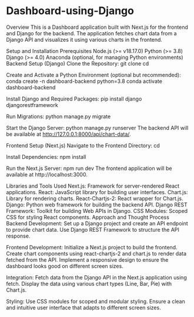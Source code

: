 # Dashboard-using-Django
Overview
This is a Dashboard application built with Next.js for the frontend and Django for the backend. The application fetches chart data from a Django API and visualizes it using various charts in the frontend.

Setup and Installation
Prerequisites
Node.js (>= v18.17.0)
Python (>= 3.8)
Django (>= 4.0)
Anaconda (optional, for managing Python environments)
Backend Setup (Django)
Clone the Repository:
git clone <your-repo-url>
cd <your-repo-directory>

Create and Activate a Python Environment (optional but recommended):
conda create -n dashboard-backend python=3.8
conda activate dashboard-backend

Install Django and Required Packages:
pip install django djangorestframework

Run Migrations:
python manage.py migrate

Start the Django Server:
python manage.py runserver
The backend API will be available at http://127.0.0.1:8000/api/chart-data/.

Frontend Setup (Next.js)
Navigate to the Frontend Directory:
cd <frontend-directory>

Install Dependencies:
npm install

Run the Next.js Server:
npm run dev
The frontend application will be available at http://localhost:3000.

Libraries and Tools Used
Next.js: Framework for server-rendered React applications.
React: JavaScript library for building user interfaces.
Chart.js: Library for rendering charts.
React-Chartjs-2: React wrapper for Chart.js.
Django: Python web framework for building the backend API.
Django REST Framework: Toolkit for building Web APIs in Django.
CSS Modules: Scoped CSS for styling React components.
Approach and Thought Process
Backend Development:
Set up a Django project and create an API endpoint to provide chart data. Use Django REST Framework to structure the API response.

Frontend Development:
Initialize a Next.js project to build the frontend. Create chart components using react-chartjs-2 and chart.js to render data fetched from the API. Implement a responsive design to ensure the dashboard looks good on different screen sizes.

Integration:
Fetch data from the Django API in the Next.js application using fetch. Display the data using various chart types (Line, Bar, Pie) with Chart.js.

Styling:
Use CSS modules for scoped and modular styling. Ensure a clean and intuitive user interface that adapts to different screen sizes.
